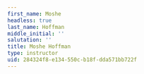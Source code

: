 ```yaml
---
first_name: Moshe
headless: true
last_name: Hoffman
middle_initial: ''
salutation: ''
title: Moshe Hoffman
type: instructor
uid: 284324f8-e134-550c-b18f-dda571bb722f
---
```

